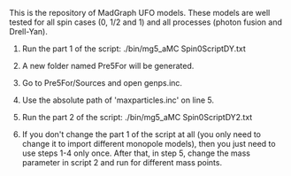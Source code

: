 This is the repository of MadGraph UFO models. These models are well tested for all spin cases (0, 1/2 and 1) and all processes (photon fusion and Drell-Yan).


1. Run the part 1 of the script:
  ./bin/mg5_aMC Spin0ScriptDY.txt

2. A new folder named Pre5For will be generated.
3. Go to Pre5For/Sources and open genps.inc.
4. Use the absolute path of 'maxparticles.inc' on line 5.
5. Run the part 2 of the script:
./bin/mg5_aMC Spin0ScriptDY2.txt

6. If you don't change the part 1 of the script at all (you only need to change it to import different monopole models), then you just need to use steps 1-4 only once. After that, in step 5, change the mass parameter in script 2 and run for different mass points.
